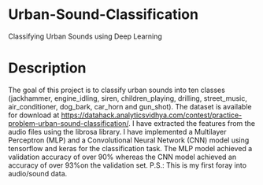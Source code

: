 # Urban-Sound-Classification
Classifying Urban Sounds using Deep Learning
# Description
The goal of this project is to classify urban sounds into ten classes (jackhammer, engine_idling, siren, children_playing, drilling, street_music, air_conditioner, dog_bark, car_horn and gun_shot). The dataset is available for download at https://datahack.analyticsvidhya.com/contest/practice-problem-urban-sound-classification/. I have extracted the features from the audio files using the librosa library. I have implemented a Multilayer Perceptron (MLP) and a Convolutional Neural Network (CNN) model using tensorflow and keras for the classification task. The MLP model achieved a validation accuracy of over 90% whereas the CNN model achieved an accuracy of over 93%on the validation set.
P.S.: This is my first foray into audio/sound data.
